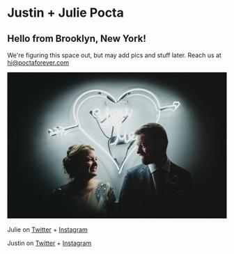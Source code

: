 
# Justin + Julie Pocta 

## Hello from Brooklyn, New York!

We're figuring this space out, but may add pics and stuff later. Reach us at [hi@poctaforever.com](mailto:hi@poctaforever.com)

<img src="26709229451_6198bc0803_l.jpg">

Julie on [Twitter](https://twitter.com/juliepocta) + [Instagram](https://instagram.com/julieforever)

Justin on [Twitter](https://twitter.com/justinpocta) + [Instagram](https://instagram.com/justinpocta)








